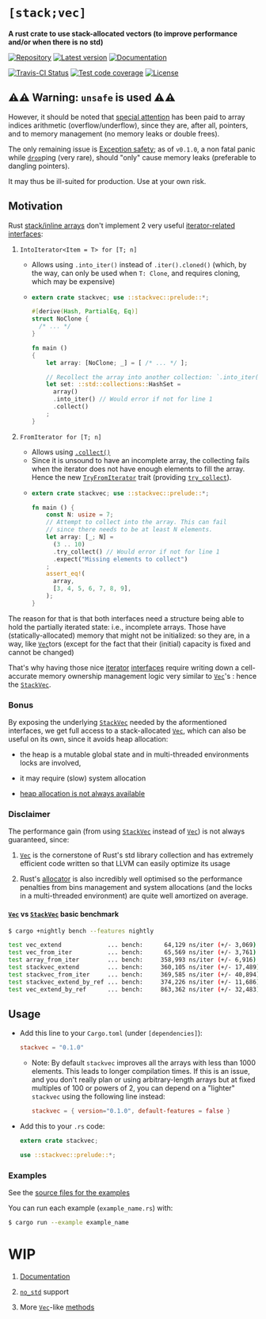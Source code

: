 # `[stack;vec]`

**A rust crate to use stack-allocated vectors (to improve performance and/or when there is no std)**

[![Repository](https://img.shields.io/badge/repository-GitHub-brightgreen.svg)][Repository] [![Latest version](https://img.shields.io/crates/v/stackvec.svg)][crates.io] [![Documentation](https://docs.rs/stackvec/badge.svg)][Documentation]

[![Travis-CI Status](https://travis-ci.org/danielhenrymantilla/stackvec-rs.svg?branch=master)](https://travis-ci.org/danielhenrymantilla/stackvec-rs)
[![Test code coverage](https://codecov.io/gh/danielhenrymantilla/stackvec-rs/branch/master/graph/badge.svg)](https://codecov.io/gh/danielhenrymantilla/stackvec-rs)
[![License](https://img.shields.io/crates/l/stackvec.svg)](https://github.com/danielhenrymantilla/stackvec-rs#license)

## ⚠️⚠️ Warning: `unsafe` is used ⚠️⚠️
However, it should be noted that [special attention](https://codecov.io/gh/danielhenrymantilla/stackvec-rs) has been paid to array indices arithmetic (overflow/underflow), since they are, after all, pointers, and to memory management (no memory leaks or double frees).

The only remaining issue is [Exception safety](https://doc.rust-lang.org/nomicon/exception-safety.html); as of `v0.1.0`, a non fatal panic while [`drop`](https://doc.rust-lang.org/std/ops/trait.Drop.html#tymethod.drop)ping (very rare), should "only" cause memory leaks (preferable to dangling pointers).

It may thus be ill-suited for production. Use at your own risk.

## Motivation
Rust [stack/inline arrays](https://doc.rust-lang.org/std/primitive.array.html) don't implement 2 very useful [iterator-related](https://doc.rust-lang.org/std/iter) [interfaces](https://doc.rust-lang.org/stable/std/iter/#traits):

1. `IntoIterator<Item = T> for [T; n]`

  	* Allows using `.into_iter()` instead of `.iter().cloned()` (which, by the way, can only be used when `T: Clone`, and requires cloning, which may be expensive)
   	* ```rust
      extern crate stackvec; use ::stackvec::prelude::*;

   	  #[derive(Hash, PartialEq, Eq)]
   	  struct NoClone {
   	  	/* ... */
   	  }

      fn main ()
      {
     	  let array: [NoClone; _] = [ /* ... */ ];

          // Recollect the array into another collection: `.into_iter().collect()`
     	  let set: ::std::collections::HashSet =
     	  	array()
     	  	.into_iter() // Would error if not for line 1
     	  	.collect()
     	  ;
      }
	  ```

1. `FromIterator for [T; n]`
  	* Allows using [`.collect()`](https://doc.rust-lang.org/std/iter/trait.Iterator.html#method.collect)
  	* Since it is unsound to have an incomplete array, the collecting fails when the iterator does not have enough elements to fill the array. Hence the new [`TryFromIterator`] trait (providing [`try_collect`]).
  	* ```rust
      extern crate stackvec; use ::stackvec::prelude::*;

      fn main () {
          const N: usize = 7;
          // Attempt to collect into the array. This can fail
          // since there needs to be at least N elements.
    	  let array: [_; N] = 
    	  	(3 .. 10)
    	  	.try_collect() // Would error if not for line 1
    	  	.expect("Missing elements to collect")
          ;
    	  assert_eq!(
    	  	array,
    	  	[3, 4, 5, 6, 7, 8, 9],
    	  );
      }
	  ```

The reason for that is that both interfaces need a structure being able to hold
the partially iterated state: i.e., incomplete arrays. Those have (statically-allocated) memory that might not be initialized: so they are, in a way, like [`Vec`]tors (except for the fact that their (initial) capacity is fixed and cannot be changed)

That's why having those nice [iterator](https://doc.rust-lang.org/std/iter) [interfaces](https://doc.rust-lang.org/stable/std/iter/#traits) require writing down a cell-accurate memory ownership management logic very similar to [`Vec`]'s : hence the [`StackVec`].

### Bonus
By exposing the underlying [`StackVec`] needed by the aformentioned interfaces, we get full access to a stack-allocated [`Vec`], which can also be useful on its own, since it avoids heap allocation:

* the heap is a mutable global state and in multi-threaded environments locks are involved,

* it may require (slow) system allocation

* [heap allocation is not always available][`no_std`]

### Disclaimer
The performance gain (from using [`StackVec`] instead of [`Vec`]) is not always guaranteed, since:

1. [`Vec`] is the cornerstone of Rust's std library collection and has extremely efficient code written so that LLVM can easily optimize its usage

1. Rust's [allocator](http://smallcultfollowing.com/babysteps/blog/2014/11/14/allocators-in-rust/) is also incredibly well optimised so the performance penalties from bins management and system allocations (and the locks in a multi-threaded environment) are quite well amortized on average.

#### [`Vec`] vs [`StackVec`] basic benchmark
```sh
$ cargo +nightly bench --features nightly

test vec_extend             ... bench:      64,129 ns/iter (+/- 3,069)
test vec_from_iter          ... bench:      65,569 ns/iter (+/- 3,761)
test array_from_iter        ... bench:     358,993 ns/iter (+/- 6,916)
test stackvec_extend        ... bench:     360,105 ns/iter (+/- 17,489)
test stackvec_from_iter     ... bench:     369,585 ns/iter (+/- 40,894)
test stackvec_extend_by_ref ... bench:     374,226 ns/iter (+/- 11,686)
test vec_extend_by_ref      ... bench:     863,362 ns/iter (+/- 32,483)
```

## Usage

- Add this line to your `Cargo.toml` (under `[dependencies]`):
  ```toml
  stackvec = "0.1.0"
  ```
    - Note: By default `stackvec` improves all the arrays with less than 1000 elements. This leads to longer compilation times. If this is an issue, and you don't really plan or using arbitrary-length arrays but at fixed multiples of 100 or powers of 2, you can depend on a "lighter" `stackvec` using the following line instead:
      ```toml
      stackvec = { version="0.1.0", default-features = false }
      ``` 

- Add this to your `.rs` code:
  ```rust
  extern crate stackvec;

  use ::stackvec::prelude::*;
  ```

### Examples

See the [source files for the examples](https://github.com/danielhenrymantilla/stackvec-rs/tree/master/)

You can run each example (`example_name.rs`) with:
```sh
$ cargo run --example example_name
```

# WIP
  1. [Documentation]


  1. [`no_std`] support

  1. More [`Vec`]-like [methods](https://docs.rs/stackvec/0.1.0/stackvec/struct.StackVec.html#methods)

[comment]: # (==== LINKS ====)

[Repository]: https://github.com/danielhenrymantilla/stackvec-rs
[Documentation]: https://docs.rs/stackvec/0.1.0/
[crates.io]: https://crates.io/crates/stackvec

[`Vec`]: https://doc.rust-lang.org/std/vec/struct.Vec.html

[`IntoIterator`]: https://doc.rust-lang.org/std/iter/trait.IntoIterator.html
[`into_iter`]: https://doc.rust-lang.org/std/iter/trait.IntoIterator.html#tymethod.into_iter

[`FromIterator`]: https://doc.rust-lang.org/std/iter/trait.FromIterator.html
[`from_iter`]: https://doc.rust-lang.org/std/iter/trait.FromIterator.html#tymethod.from_iter

[`StackVec`]: https://docs.rs/stackvec/0.1.0/stackvec/struct.StackVec.html

[`TryFromIterator`]: https://docs.rs/stackvec/0.1.0/stackvec/traits/trait.TryFromIterator.html
[`try_collect`]: https://docs.rs/stackvec/0.1.0/stackvec/trait.TryCollect.html#method.try_collect

[`no_std`]: https://doc.rust-lang.org/1.7.0/book/no-stdlib.html
